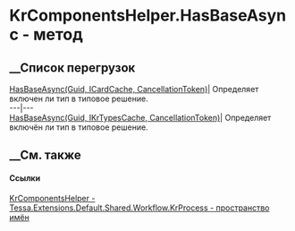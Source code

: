 # KrComponentsHelper.HasBaseAsync - метод
##  __Список перегрузок
[HasBaseAsync(Guid, ICardCache,
CancellationToken)](M_Tessa_Extensions_Default_Shared_Workflow_KrProcess_KrComponentsHelper_HasBaseAsync.htm)|
Определяет включен ли тип в типовое решение.  
---|---  
[HasBaseAsync(Guid, IKrTypesCache,
CancellationToken)](M_Tessa_Extensions_Default_Shared_Workflow_KrProcess_KrComponentsHelper_HasBaseAsync_1.htm)|
Определяет включён ли тип в типовое решение.  
## __См. также
#### Ссылки
[KrComponentsHelper -
](T_Tessa_Extensions_Default_Shared_Workflow_KrProcess_KrComponentsHelper.htm)
[Tessa.Extensions.Default.Shared.Workflow.KrProcess - пространство
имён](N_Tessa_Extensions_Default_Shared_Workflow_KrProcess.htm)
